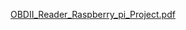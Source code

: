 [OBDII_Reader_Raspberry_pi_Project.pdf](https://github.com/user-attachments/files/18364410/OBDII_Reader_Raspberry_pi_Project.pdf)
